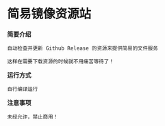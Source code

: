 # 简易镜像资源站
**简要介绍**

    自动检查并更新 Github Release 的资源来提供简易的文件服务
    
    这样在需要下载资源的时候就不用痛苦等待了！

**运行方式**

    自行编译运行

**注意事项**
    
    未经允许，禁止商用！
